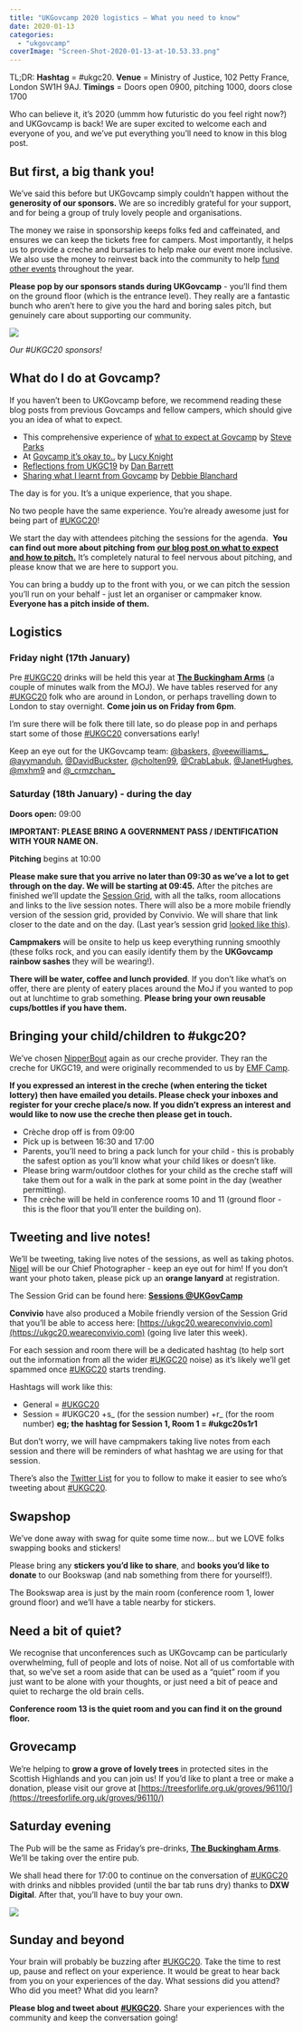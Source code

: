 ```yaml
---
title: "UKGovcamp 2020 logistics – What you need to know"
date: 2020-01-13
categories: 
  - "ukgovcamp"
coverImage: "Screen-Shot-2020-01-13-at-10.53.33.png"
---
```


TL;DR: **Hashtag** \= #ukgc20. **Venue** \= Ministry of Justice, 102 Petty France, London SW1H 9AJ. **Timings** \= Doors open 0900, pitching 1000, doors close 1700

Who can believe it, it’s 2020 (ummm how futuristic do you feel right now?) and UKGovcamp is back! We are super excited to welcome each and everyone of you, and we’ve put everything you’ll need to know in this blog post. 

## **But first, a big thank you!**

We’ve said this before but UKGovcamp simply couldn’t happen without the **generosity of our sponsors.** We are so incredibly grateful for your support, and for being a group of truly lovely people and organisations. 

The money we raise in sponsorship keeps folks fed and caffeinated, and ensures we can keep the tickets free for campers. Most importantly, it helps us to provide a creche and bursaries to help make our event more inclusive. We also use the money to reinvest back into the community to help [fund other events](https://www.ukgovcamp.com/category/support-events/) throughout the year.  

**Please pop by our sponsors stands during UKGovcamp** \- you’ll find them on the ground floor (which is the entrance level). They really are a fantastic bunch who aren’t here to give you the hard and boring sales pitch, but genuinely care about supporting our community. 

[![](images/Screen-Shot-2020-01-13-at-10.53.33.png)](https://www.ukgovcamp.com/wp-content/uploads/2020/01/Screen-Shot-2020-01-13-at-10.53.33.png)

_Our #UKGC20 sponsors!_

## **What do I do at Govcamp?**

If you haven’t been to UKGovcamp before, we recommend reading these blog posts from previous Govcamps and fellow campers, which should give you an idea of what to expect. 

- This comprehensive experience of [what to expect at Govcamp](https://blog.weareconvivio.com/what-to-expect-at-ukgovcamp-ecc37191dc81) by [Steve Parks](https://twitter.com/steveparks)
- At [Govcamp it’s okay to..](https://geekwonkinterface.wordpress.com/2016/06/14/its-ok/) by [Lucy Knight](https://twitter.com/Jargonautical)
- [Reflections from UKGC19](https://medium.com/@dasbarrett/uk-govcamp-2019-reflections-c2eb14c782a2) by [Dan Barrett](https://twitter.com/dasbarrett) 
- [Sharing what I learnt from Govcamp](https://dwpdigital.blog.gov.uk/2018/02/19/sharing-what-i-learnt-at-ukgovcamp/) by [Debbie Blanchard](https://twitter.com/DebBlanch44)

The day is for you. It’s a unique experience, that you shape.

No two people have the same experience. You’re already awesome just for being part of [#UKGC20](https://twitter.com/search?q=ukgc20&src=typed_query&f=live)!

We start the day with attendees pitching the sessions for the agenda.  **You can find out more about pitching from** [**our blog post on what to expect and how to pitch.**](https://www.ukgovcamp.com/2017/01/15/pitch-and-run-at-ukgcx/) It’s completely natural to feel nervous about pitching, and please know that we are here to support you. 

You can bring a buddy up to the front with you, or we can pitch the session you’ll run on your behalf - just let an organiser or campmaker know. **Everyone has a pitch inside of them.** 

## **Logistics**

### **Friday night (17th January)**

Pre [#UKGC20](https://twitter.com/search?q=ukgc20&src=typed_query&f=live) drinks will be held this year at [**The Buckingham Arms**](https://www.buckinghamarms.com/) (a couple of minutes walk from the MOJ). We have tables reserved for any [#UKGC20](https://twitter.com/search?q=ukgc20&src=typed_query&f=live) folk who are around in London, or perhaps travelling down to London to stay overnight. **Come join us on Friday from 6pm**. 

I’m sure there will be folk there till late, so do please pop in and perhaps start some of those [#UKGC20](https://twitter.com/search?q=ukgc20&src=typed_query&f=live) conversations early!  

Keep an eye out for the UKGovcamp team: [@baskers,](https://www.twitter.com/baskers) [@veewilliams\_](https://www.twitter.com/veewilliams_), [@ayymanduh](https://www.twitter.com/ayymanduh), [@DavidBuckster](https://www.twitter.com/davidbuckster), [@cholten99](https://www.twitter.com/cholten99), [@CrabLabuk,](https://www.twitter.com/crablabuk) [@JanetHughes](https://www.twitter.com/janethughes), [@mxhm9](https://twitter.com/mxhm9) and [@\_crmzchan\_](https://twitter.com/_crmzchan_)

### **Saturday (18th January) - during the day**

**Doors open:** 09:00 

**IMPORTANT: PLEASE BRING A GOVERNMENT PASS / IDENTIFICATION WITH YOUR NAME ON.** 

**Pitching** begins at 10:00

**Please make sure that you arrive no later than 09:30 as we’ve a lot to get through on the day. We will be starting at 09:45.** After the pitches are finished we’ll update the [Session Grid](https://docs.google.com/spreadsheets/d/1S6nemSPxSLrURGigaQZFKViWBoAhalpE2f0RtZ92Fpk/pubhtml), with all the talks, room allocations and links to the live session notes. There will also be a more mobile friendly version of the session grid, provided by Convivio. We will share that link closer to the date and on the day. (Last year’s session grid [looked like this](https://ukgc19.weareconvivio.com/)). 

**Campmakers** will be onsite to help us keep everything running smoothly (these folks rock, and you can easily identify them by the **UKGovcamp rainbow sashes** they will be wearing!). 

**There will be water, coffee and lunch provided**. If you don’t like what’s on offer, there are plenty of eatery places around the MoJ if you wanted to pop out at lunchtime to grab something. **Please bring your own reusable cups/bottles if you have them.**

## **Bringing your child/children to #ukgc20?** 

We’ve chosen [NipperBout](https://www.nipperbout.com/) again as our creche provider. They ran the creche for UKGC19, and were originally recommended to us by [EMF Camp](https://www.emfcamp.org/). 

**If you expressed an interest in the creche (when entering the ticket lottery) then have emailed you details. Please check your inboxes and register for your creche place/s now. If you didn’t express an interest and would like to now use the creche then please get in touch.**

- Crèche drop off is from 09:00 
- Pick up is between 16:30 and 17:00
- Parents, you’ll need to bring a pack lunch for your child - this is probably the safest option as you’ll know what your child likes or doesn’t like.
- Please bring warm/outdoor clothes for your child as the creche staff will take them out for a walk in the park at some point in the day (weather permitting).
- The crèche will be held in conference rooms 10 and 11 (ground floor - this is the floor that you’ll enter the building on).

## **Tweeting and live notes!**

We’ll be tweeting, taking live notes of the sessions, as well as taking photos. [Nigel](https://twitter.com/aShropLad) will be our Chief Photographer - keep an eye out for him! If you don’t want your photo taken, please pick up an **orange lanyard** at registration. 

The Session Grid can be found here: [**Sessions @UKGovCamp**](http://bit.ly/ukgovcamp) 

**Convivio** have also produced a Mobile friendly version of the Session Grid that you’ll be able to access here: [https://ukgc20.weareconvivio.com](https://ukgc20.weareconvivio.com) (going live later this week).

For each session and room there will be a dedicated hashtag (to help sort out the information from all the wider [#UKGC20](https://twitter.com/search?q=ukgc20&src=typed_query&f=live) noise) as it’s likely we’ll get spammed once [#UKGC20](https://twitter.com/search?q=ukgc20&src=typed_query&f=live) starts trending. 

Hashtags will work like this:

- General = [#UKGC20](https://twitter.com/search?q=ukgc20&src=typed_query&f=live)
- Session = #UKGC20 +s\_ (for the session number) +r\_ (for the room number) **eg; the hashtag for Session 1, Room 1 = #ukgc20s1r1**

But don’t worry, we will have campmakers taking live notes from each session and there will be reminders of what hashtag we are using for that session.

There’s also the [Twitter List](https://twitter.com/UKGovCamp/lists/ukgovcamp2020) for you to follow to make it easier to see who’s tweeting about [#UKGC20](https://twitter.com/hashtag/ukgc19?ref_src=twsrc%5Egoogle%7Ctwcamp%5Eserp%7Ctwgr%5Ehashtag). 

## **Swapshop**

We’ve done away with swag for quite some time now... but we LOVE folks swapping books and stickers! 

Please bring any **stickers you’d like to share**, and **books you’d like to donate** to our Bookswap (and nab something from there for yourself!). 

The Bookswap area is just by the main room (conference room 1, lower ground floor) and we’ll have a table nearby for stickers. 

## **Need a bit of quiet?**

We recognise that unconferences such as UKGovcamp can be particularly overwhelming, full of people and lots of noise. Not all of us comfortable with that, so we’ve set a room aside that can be used as a “quiet” room if you just want to be alone with your thoughts, or just need a bit of peace and quiet to recharge the old brain cells. 

**Conference room 13 is the quiet room and you can find it on the ground floor.** 

## **Grovecamp**

We’re helping to **grow a grove of lovely trees** in protected sites in the Scottish Highlands and you can join us! If you’d like to plant a tree or make a donation, please visit our grove at [https://treesforlife.org.uk/groves/96110/](https://treesforlife.org.uk/groves/96110/)

## **Saturday evening**

The Pub will be the same as Friday’s pre-drinks, [**The Buckingham Arms**](https://www.buckinghamarms.com/). We’ll be taking over the entire pub.

We shall head there for 17:00 to continue on the conversation of [#UKGC20](https://twitter.com/hashtag/ukgc19?ref_src=twsrc%5Egoogle%7Ctwcamp%5Eserp%7Ctwgr%5Ehashtag) with drinks and nibbles provided (until the bar tab runs dry) thanks to **DXW Digital**. After that, you’ll have to buy your own.

[![](images/dxw-digital-logo-small.png)](https://www.ukgovcamp.com/wp-content/uploads/2019/01/dxw-digital-logo-small.png)

## **Sunday and beyond**

Your brain will probably be buzzing after [#UKGC20](https://twitter.com/hashtag/ukgc19?ref_src=twsrc%5Egoogle%7Ctwcamp%5Eserp%7Ctwgr%5Ehashtag). Take the time to rest up, pause and reflect on your experience. It would be great to hear back from you on your experiences of the day. What sessions did you attend? Who did you meet? What did you learn? 

**Please blog and tweet about** [**#UKGC20**](https://twitter.com/hashtag/ukgc19?ref_src=twsrc%5Egoogle%7Ctwcamp%5Eserp%7Ctwgr%5Ehashtag)**.** Share your experiences with the community and keep the conversation going!
